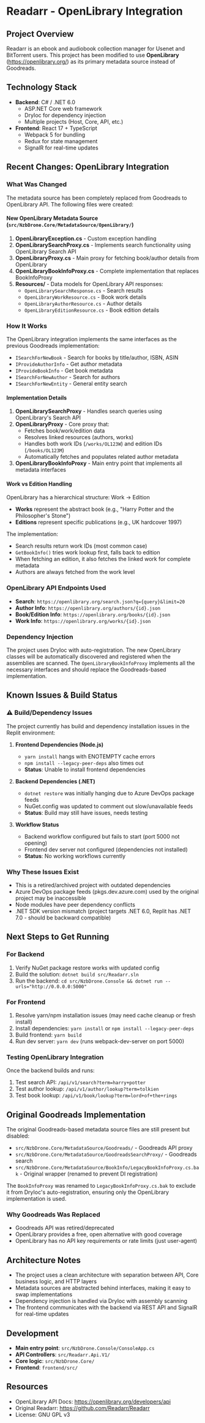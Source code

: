 # Readarr - OpenLibrary Integration

## Project Overview
Readarr is an ebook and audiobook collection manager for Usenet and BitTorrent users. This project has been modified to use **OpenLibrary** (https://openlibrary.org/) as its primary metadata source instead of Goodreads.

## Technology Stack
- **Backend**: C# / .NET 6.0
  - ASP.NET Core web framework
  - DryIoc for dependency injection
  - Multiple projects (Host, Core, API, etc.)
- **Frontend**: React 17 + TypeScript
  - Webpack 5 for bundling
  - Redux for state management
  - SignalR for real-time updates

## Recent Changes: OpenLibrary Integration

### What Was Changed
The metadata source has been completely replaced from Goodreads to OpenLibrary API. The following files were created:

#### New OpenLibrary Metadata Source (`src/NzbDrone.Core/MetadataSource/OpenLibrary/`)
1. **OpenLibraryException.cs** - Custom exception handling
2. **OpenLibrarySearchProxy.cs** - Implements search functionality using OpenLibrary Search API
3. **OpenLibraryProxy.cs** - Main proxy for fetching book/author details from OpenLibrary
4. **OpenLibraryBookInfoProxy.cs** - Complete implementation that replaces BookInfoProxy
5. **Resources/** - Data models for OpenLibrary API responses:
   - `OpenLibrarySearchResponse.cs` - Search results
   - `OpenLibraryWorkResource.cs` - Book work details
   - `OpenLibraryAuthorResource.cs` - Author details
   - `OpenLibraryEditionResource.cs` - Book edition details

### How It Works
The OpenLibrary integration implements the same interfaces as the previous Goodreads implementation:
- `ISearchForNewBook` - Search for books by title/author, ISBN, ASIN
- `IProvideAuthorInfo` - Get author metadata
- `IProvideBookInfo` - Get book metadata
- `ISearchForNewAuthor` - Search for authors
- `ISearchForNewEntity` - General entity search

#### Implementation Details
1. **OpenLibrarySearchProxy** - Handles search queries using OpenLibrary's Search API
2. **OpenLibraryProxy** - Core proxy that:
   - Fetches book/work/edition data
   - Resolves linked resources (authors, works)
   - Handles both work IDs (`/works/OL123W`) and edition IDs (`/books/OL123M`)
   - Automatically fetches and populates related author metadata
3. **OpenLibraryBookInfoProxy** - Main entry point that implements all metadata interfaces

#### Work vs Edition Handling
OpenLibrary has a hierarchical structure: Work → Edition
- **Works** represent the abstract book (e.g., "Harry Potter and the Philosopher's Stone")
- **Editions** represent specific publications (e.g., UK hardcover 1997)

The implementation:
- Search results return work IDs (most common case)
- `GetBookInfo()` tries work lookup first, falls back to edition
- When fetching an edition, it also fetches the linked work for complete metadata
- Authors are always fetched from the work level

### OpenLibrary API Endpoints Used
- **Search**: `https://openlibrary.org/search.json?q={query}&limit=20`
- **Author Info**: `https://openlibrary.org/authors/{id}.json`
- **Book/Edition Info**: `https://openlibrary.org/books/{id}.json`
- **Work Info**: `https://openlibrary.org/works/{id}.json`

### Dependency Injection
The project uses DryIoc with auto-registration. The new OpenLibrary classes will be automatically discovered and registered when the assemblies are scanned. The `OpenLibraryBookInfoProxy` implements all the necessary interfaces and should replace the Goodreads-based implementation.

## Known Issues & Build Status

### ⚠️ Build/Dependency Issues
The project currently has build and dependency installation issues in the Replit environment:

1. **Frontend Dependencies (Node.js)**
   - `yarn install` hangs with ENOTEMPTY cache errors
   - `npm install --legacy-peer-deps` also times out
   - **Status**: Unable to install frontend dependencies

2. **Backend Dependencies (.NET)**
   - `dotnet restore` was initially hanging due to Azure DevOps package feeds
   - NuGet.config was updated to comment out slow/unavailable feeds
   - **Status**: Build may still have issues, needs testing

3. **Workflow Status**
   - Backend workflow configured but fails to start (port 5000 not opening)
   - Frontend dev server not configured (dependencies not installed)
   - **Status**: No working workflows currently

### Why These Issues Exist
- This is a retired/archived project with outdated dependencies
- Azure DevOps package feeds (pkgs.dev.azure.com) used by the original project may be inaccessible
- Node modules have peer dependency conflicts
- .NET SDK version mismatch (project targets .NET 6.0, Replit has .NET 7.0 - should be backward compatible)

## Next Steps to Get Running

### For Backend
1. Verify NuGet package restore works with updated config
2. Build the solution: `dotnet build src/Readarr.sln`
3. Run the backend: `cd src/NzbDrone.Console && dotnet run --urls="http://0.0.0.0:5000"`

### For Frontend
1. Resolve yarn/npm installation issues (may need cache cleanup or fresh install)
2. Install dependencies: `yarn install` or `npm install --legacy-peer-deps`
3. Build frontend: `yarn build` 
4. Run dev server: `yarn dev` (runs webpack-dev-server on port 5000)

### Testing OpenLibrary Integration
Once the backend builds and runs:
1. Test search API: `/api/v1/search?term=harry+potter`
2. Test author lookup: `/api/v1/author/lookup?term=tolkien`
3. Test book lookup: `/api/v1/book/lookup?term=lord+of+the+rings`

## Original Goodreads Implementation
The original Goodreads-based metadata source files are still present but disabled:
- `src/NzbDrone.Core/MetadataSource/Goodreads/` - Goodreads API proxy
- `src/NzbDrone.Core/MetadataSource/GoodreadsSearchProxy/` - Goodreads search
- `src/NzbDrone.Core/MetadataSource/BookInfo/LegacyBookInfoProxy.cs.bak` - Original wrapper (renamed to prevent DI registration)

The `BookInfoProxy` was renamed to `LegacyBookInfoProxy.cs.bak` to exclude it from DryIoc's auto-registration, ensuring only the OpenLibrary implementation is used.

### Why Goodreads Was Replaced
- Goodreads API was retired/deprecated
- OpenLibrary provides a free, open alternative with good coverage
- OpenLibrary has no API key requirements or rate limits (just user-agent)

## Architecture Notes
- The project uses a clean architecture with separation between API, Core business logic, and HTTP layers
- Metadata sources are abstracted behind interfaces, making it easy to swap implementations
- Dependency injection is handled via DryIoc with assembly scanning
- The frontend communicates with the backend via REST API and SignalR for real-time updates

## Development
- **Main entry point**: `src/NzbDrone.Console/ConsoleApp.cs`
- **API Controllers**: `src/Readarr.Api.V1/`
- **Core logic**: `src/NzbDrone.Core/`
- **Frontend**: `frontend/src/`

## Resources
- OpenLibrary API Docs: https://openlibrary.org/developers/api
- Original Readarr: https://github.com/Readarr/Readarr
- License: GNU GPL v3
